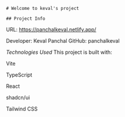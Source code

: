     # Welcome to keval's project

    ## Project Info

URL: https://panchalkeval.netlify.app/

Developer: Keval Panchal
GitHub: panchalkeval

*Technologies Used*
This project is built with:

Vite

TypeScript

React

shadcn/ui

Tailwind CSS

